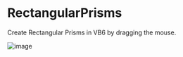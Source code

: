 # RectangularPrisms
Create Rectangular Prisms in VB6 by dragging the mouse.

![image](https://user-images.githubusercontent.com/91184178/134321950-54cfa77c-2bbb-488a-9d92-7962bc714686.png)
